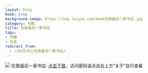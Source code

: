 ```yaml
---
layout: blog
book: true
background-image: https://img.locyoo.com/book伦敦最后一家书店.jpg
category: 书籍
title: 伦敦最后一家书店
tags:
- 书籍
- 社会
redirect_from:
  - /2024/03/伦敦最后一家书店/
---
```

![](https://img.locyoo.com/book伦敦最后一家书店.jpg)
伦敦最后一家书店: <a name = "ref1" href="https://url18.ctfile.com/f/50983618-1357864610-c04322?p=3619">点击下载</a>，访问密码请点击右上方“关于”自行查看